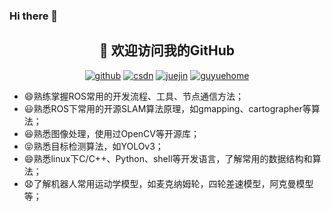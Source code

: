 ### Hi there 👋
<h2 align="center">👋 欢迎访问我的GitHub</h2>
<p align="center">
  <a href="https://github.com/gezongbo"><img src="https://img.shields.io/badge/GitHub-ff79c6" alt="github"></a>
  <a href="https://blog.csdn.net/gezongbo"><img src="https://img.shields.io/badge/CSDN-cf000e" alt="csdn"></a>
  <a href="https://juejin.cn/user/2063110402749495"><img src="https://img.shields.io/badge/JueJin-ff79c6" alt="juejin"></a>
  <a href="https://www.guyuehome.com/author/60ef93c724967"><img src="https://img.shields.io/badge/Guyuehome-cf000e" alt="guyuehome"></a>
</p>

- 😄熟练掌握ROS常用的开发流程、工具、节点通信方法；
- 😃熟悉ROS下常用的开源SLAM算法原理，如gmapping、cartographer等算法；
- 😆熟悉图像处理，使用过OpenCV等开源库；
- 😝熟悉目标检测算法，如YOLOv3；
- 😄熟悉linux下C/C++、Python、shell等开发语言，了解常用的数据结构和算法；
- 😧了解机器人常用运动学模型，如麦克纳姆轮，四轮差速模型，阿克曼模型等；


<!--- 😄**后端** C，C++，Java，Python
- 😃**前端** HTML，CSS，JavaScript
- 😆**数据库** MySQL
- 😝**框架** SpringMVC
- 😧**都不精通**-->

<!--
**gezongbo/gezongbo** is a ✨ _special_ ✨ repository because its `README.md` (this file) appears on your GitHub profile.

Here are some ideas to get you started:

- 🔭 I’m currently working on ...
- 🌱 I’m currently learning ...
- 👯 I’m looking to collaborate on ...
- 🤔 I’m looking for help with ...
- 💬 Ask me about ...
- 📫 How to reach me: ...
- 😄 Pronouns: ...
- ⚡ Fun fact: ...
-->
